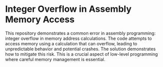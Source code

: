 # Integer Overflow in Assembly Memory Access

This repository demonstrates a common error in assembly programming: integer overflow in memory address calculations.  The code attempts to access memory using a calculation that can overflow, leading to unpredictable behavior and potential crashes. The solution demonstrates how to mitigate this risk.  This is a crucial aspect of low-level programming where careful memory management is essential.